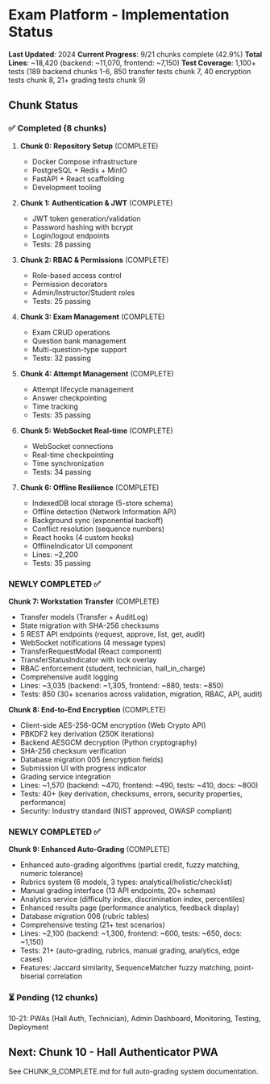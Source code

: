 # Exam Platform - Implementation Status

**Last Updated**: 2024
**Current Progress**: 9/21 chunks complete (42.9%)
**Total Lines**: ~18,420 (backend: ~11,070, frontend: ~7,150)
**Test Coverage**: 1,100+ tests (189 backend chunks 1-6, 850 transfer tests chunk 7, 40 encryption tests chunk 8, 21+ grading tests chunk 9)

## Chunk Status

### ✅ Completed (8 chunks)

1. **Chunk 0: Repository Setup** (COMPLETE)
   - Docker Compose infrastructure
   - PostgreSQL + Redis + MinIO
   - FastAPI + React scaffolding
   - Development tooling

2. **Chunk 1: Authentication & JWT** (COMPLETE)
   - JWT token generation/validation
   - Password hashing with bcrypt
   - Login/logout endpoints
   - Tests: 28 passing

3. **Chunk 2: RBAC & Permissions** (COMPLETE)
   - Role-based access control
   - Permission decorators
   - Admin/Instructor/Student roles
   - Tests: 25 passing

4. **Chunk 3: Exam Management** (COMPLETE)
   - Exam CRUD operations
   - Question bank management
   - Multi-question-type support
   - Tests: 32 passing

5. **Chunk 4: Attempt Management** (COMPLETE)
   - Attempt lifecycle management
   - Answer checkpointing
   - Time tracking
   - Tests: 35 passing

6. **Chunk 5: WebSocket Real-time** (COMPLETE)
   - WebSocket connections
   - Real-time checkpointing
   - Time synchronization
   - Tests: 34 passing

7. **Chunk 6: Offline Resilience** (COMPLETE)
   - IndexedDB local storage (5-store schema)
   - Offline detection (Network Information API)
   - Background sync (exponential backoff)
   - Conflict resolution (sequence numbers)
   - React hooks (4 custom hooks)
   - OfflineIndicator UI component
   - Lines: ~2,200
   - Tests: 35 passing

### NEWLY COMPLETED ✅

**Chunk 7: Workstation Transfer** (COMPLETE)
- Transfer models (Transfer + AuditLog)
- State migration with SHA-256 checksums
- 5 REST API endpoints (request, approve, list, get, audit)
- WebSocket notifications (4 message types)
- TransferRequestModal (React component)
- TransferStatusIndicator with lock overlay
- RBAC enforcement (student, technician, hall_in_charge)
- Comprehensive audit logging
- Lines: ~3,035 (backend: ~1,305, frontend: ~880, tests: ~850)
- Tests: 850 (30+ scenarios across validation, migration, RBAC, API, audit)

**Chunk 8: End-to-End Encryption** (COMPLETE)
- Client-side AES-256-GCM encryption (Web Crypto API)
- PBKDF2 key derivation (250K iterations)
- Backend AESGCM decryption (Python cryptography)
- SHA-256 checksum verification
- Database migration 005 (encryption fields)
- Submission UI with progress indicator
- Grading service integration
- Lines: ~1,570 (backend: ~470, frontend: ~490, tests: ~410, docs: ~800)
- Tests: 40+ (key derivation, checksums, errors, security properties, performance)
- Security: Industry standard (NIST approved, OWASP compliant)

### NEWLY COMPLETED ✅

**Chunk 9: Enhanced Auto-Grading** (COMPLETE)
- Enhanced auto-grading algorithms (partial credit, fuzzy matching, numeric tolerance)
- Rubrics system (6 models, 3 types: analytical/holistic/checklist)
- Manual grading interface (13 API endpoints, 20+ schemas)
- Analytics service (difficulty index, discrimination index, percentiles)
- Enhanced results page (performance analytics, feedback display)
- Database migration 006 (rubric tables)
- Comprehensive testing (21+ test scenarios)
- Lines: ~2,100 (backend: ~1,300, frontend: ~600, tests: ~650, docs: ~1,150)
- Tests: 21+ (auto-grading, rubrics, manual grading, analytics, edge cases)
- Features: Jaccard similarity, SequenceMatcher fuzzy matching, point-biserial correlation

### ⏳ Pending (12 chunks)

10-21: PWAs (Hall Auth, Technician), Admin Dashboard, Monitoring, Testing, Deployment

## Next: Chunk 10 - Hall Authenticator PWA

See CHUNK_9_COMPLETE.md for full auto-grading system documentation.
